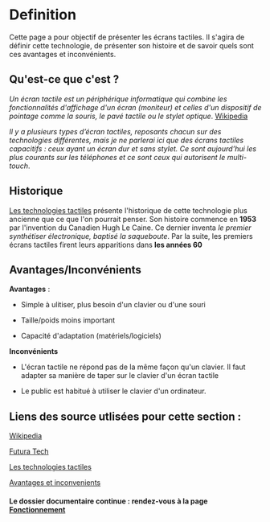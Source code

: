 # Definition 

Cette page a pour objectif de présenter les écrans tactiles. Il s'agira de définir cette technologie, de présenter son histoire et de savoir quels sont ces avantages et inconvénients.

## Qu'est-ce que c'est ?
>
*Un écran tactile est un périphérique informatique qui combine les fonctionnalités d'affichage d'un écran (moniteur) et celles d'un dispositif de pointage comme la souris, le pavé tactile ou le stylet optique*. [Wikipedia](https://fr.wikipedia.org/wiki/Écran_tactile)
>

>
*Il y a plusieurs types d’écran tactiles, reposants chacun sur des technologies différentes, mais je ne parlerai ici que des écrans tactiles capacitifs : ceux ayant un écran dur et sans stylet. Ce sont aujourd’hui les plus courants sur les téléphones et ce sont ceux qui autorisent le multi-touch*.
>
 


## Historique 

[Les technologies tactiles](http://www-igm.univ-mlv.fr/~dr/XPOSE2008/Les%20technologies%20tactiles/histo_origine.html) présente l'historique de cette technologie plus ancienne que ce que l'on pourrait penser. Son histoire commence en **1953** par l'invention du Canadien Hugh Le Caine. Ce dernier inventa *le premier synthétiser électronique, baptisé la saqueboute*. Par la suite, les premiers écrans tactiles firent leurs apparitions dans **les années 60**

## Avantages/Inconvénients

**Avantages** :

- Simple à ulitiser, plus besoin d'un clavier ou d'une souri

- Taille/poids moins important

- Capacité d'adaptation (matériels/logiciels)


**Inconvénients**

- L'écran tactile ne répond pas de la même façon qu'un clavier. Il faut adapter sa manière de taper sur le clavier d'un écran tactile

- Le public est habitué à utiliser le clavier d'un ordinateur.


## Liens des source utlisées pour cette section :


[Wikipedia](https://fr.wikipedia.org/wiki/Écran_tactile)

[Futura Tech](https://www.futura-sciences.com/tech/definitions/technologie-ecran-tactile-539/) 

[Les technologies tactiles](http://www-igm.univ-mlv.fr/~dr/XPOSE2008/Les%20technologies%20tactiles/histo_origine.html)

[Avantages et inconvenients](http://www.ordinateur.cc/Matériel/Entrée-et-de-sortie-Devices/31990.html)


#### Le dossier documentaire continue : rendez-vous à la page [Fonctionnement](Fonctionnement.md)


